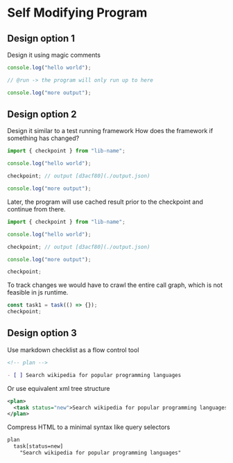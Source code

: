 # Self Modifying Program

## Design option 1

Design it using magic comments

```ts
console.log("hello world");

// @run -> the program will only run up to here

console.log("more output");
```

## Design option 2

Design it similar to a test running framework
How does the framework if something has changed?

```ts
import { checkpoint } from "lib-name";

console.log("hello world");

checkpoint; // output [d3acf80](./output.json)

console.log("more output");
```

Later, the program will use cached result prior to the checkpoint and continue from there.

```ts
import { checkpoint } from "lib-name";

console.log("hello world");

checkpoint; // output [d3acf80](./output.json)

console.log("more output");

checkpoint;
```

To track changes we would have to crawl the entire call graph, which is not feasible in js runtime.

```ts
const task1 = task(() => {});
checkpoint;
```

## Design option 3

Use markdown checklist as a flow control tool

```md
<!-- plan -->

- [ ] Search wikipedia for popular programming languages
```

Or use equivalent xml tree structure

```xml
<plan>
  <task status="new">Search wikipedia for popular programming languages</task>
</plan>
```

Compress HTML to a minimal syntax like query selectors

```txt
plan
  task[status=new]
    "Search wikipedia for popular programming languages"
```
